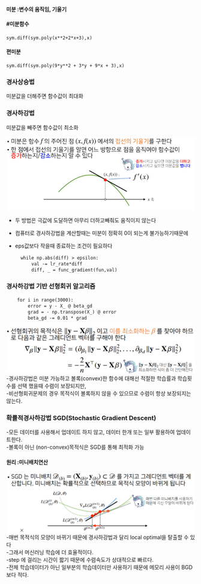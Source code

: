 #### 미분 :변수의 움직임, 기울기

#### #미분함수
    sym.diff(sym.poly(x**2+2*x+3),x)     

#### 편미분
    sym.diff(sym.poly(9*y**2 + 3*y + 9*x + 3),x) 

### 경사상승법
미분값을 더해주면 함수값이 최대화

### 경사하강법
미분값을 빼주면 함수값이 최소화

<img src="diff.png">

- 두 방법은 극값에 도달하면 아무리 더하고빼줘도 움직이지 않는다
- 컴퓨터로 경사하강법을 계산할때는 미분이 정확히 0이 되는게 불가능하기때문에
- eps값보다 작을때 종료하는 조건이 필요하다 <br/>

        while np.abs(diff) > epsilon:
            val -= lr_rate*diff
            diff, _ = func_gradient(fun,val)


### 경사하강법 기반 선형회귀 알고리즘

        for i in range(3000):
            error = y - X_ @ beta_gd
            grad = - np.transpose(X_) @ error
            beta_gd -= 0.01 * grad
            
<img src="bgd.PNG">
-경사하강법은 미분 가능하고 볼록(convex)한 함수에 대해선 적절한 학습률과 학습횟수를 선택 했을때 수렴이 보장되지만,<br/>
-비선형회귀문제의 경우 목적식이 볼록하지 않을 수 있으므로 수렴이 항상 보장되지는 않는다.<br/>


###  확률적경사하강법 SGD(Stochastic Gradient Descent)
-모든 데이터를 사용해서 업데이트 하지 않고, 데이터 한개 또는 일부 활용하여 업데이트한다.<br/>
-볼록이 아닌 (non-convex)목적식은 SGD를 통해 최적화 가능<br/>

#### 원리 :미니배치연산
<img src="sgd.PNG">
-매번 목적식의 모양이 바뀌기 때문에 경사하강법과 달리 local optimal을 탈출할 수 있다<br/>
-그래서 머신러닝 학습에 더 효율적이다.<br/>
-step 에 걸리는 시간이 짧기 때문에 수렴속도가 상대적으로 빠르다.<br/>
-전체 학습데이터가 아닌 일부분의 학습데이터만 사용하기 때문에 메모리 사용이 BGD 보다 적다.<br/>




